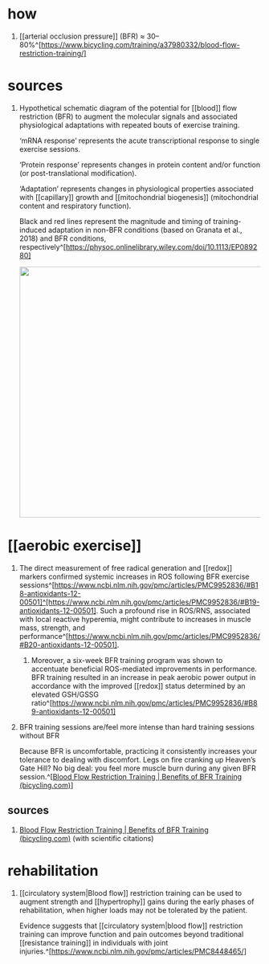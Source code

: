 # how
1. [[arterial occlusion pressure]] (BFR) ≈ 30–80%^[https://www.bicycling.com/training/a37980332/blood-flow-restriction-training/]

# sources
1. Hypothetical schematic diagram of the potential for [[blood]] flow restriction (BFR) to augment the molecular signals and associated physiological adaptations with repeated bouts of exercise training.

	‘mRNA response’ represents the acute transcriptional response to single exercise sessions. 
	
	‘Protein response’ represents changes in protein content and/or function (or post-translational modification).

	‘Adaptation’ represents changes in physiological properties associated with [[capillary]] growth and [[mitochondrial biogenesis]] (mitochondrial content and respiratory function).

	Black and red lines represent the magnitude and timing of training-induced adaptation in non-BFR conditions (based on Granata et al., 2018) and BFR conditions, respectively^[https://physoc.onlinelibrary.wiley.com/doi/10.1113/EP089280]
	
	<img src="https://physoc.onlinelibrary.wiley.com/cms/asset/8c422b57-486e-418a-b904-6cd8d71274db/eph12938-fig-0004-m.jpg" width="500" />
# [[aerobic exercise]]
1. The direct measurement of free radical generation and [[redox]] markers confirmed systemic increases in ROS following BFR exercise sessions^[https://www.ncbi.nlm.nih.gov/pmc/articles/PMC9952836/#B18-antioxidants-12-00501]^[https://www.ncbi.nlm.nih.gov/pmc/articles/PMC9952836/#B19-antioxidants-12-00501]. Such a profound rise in ROS/RNS, associated with local reactive hyperemia, might contribute to increases in muscle mass, strength, and performance^[https://www.ncbi.nlm.nih.gov/pmc/articles/PMC9952836/#B20-antioxidants-12-00501].
	1. Moreover, a six-week BFR training program was shown to accentuate beneficial ROS-mediated improvements in performance. BFR training resulted in an increase in peak aerobic power output in accordance with the improved [[redox]] status determined by an elevated GSH/GSSG ratio^[https://www.ncbi.nlm.nih.gov/pmc/articles/PMC9952836/#B89-antioxidants-12-00501]
2. BFR training sessions are/feel more intense than hard training sessions without BFR
   
   Because BFR is uncomfortable, practicing it consistently increases your tolerance to dealing with discomfort. Legs on fire cranking up Heaven’s Gate Hill? No big deal: you feel more muscle burn during any given BFR session.^[[Blood Flow Restriction Training | Benefits of BFR Training (bicycling.com)](https://www.bicycling.com/training/a37980332/blood-flow-restriction-training/)]

## sources
1. [Blood Flow Restriction Training | Benefits of BFR Training (bicycling.com)](https://www.bicycling.com/training/a37980332/blood-flow-restriction-training/) (with scientific citations)

# rehabilitation
1. [[circulatory system|Blood flow]] restriction training can be used to augment strength and [[hypertrophy]] gains during the early phases of rehabilitation, when higher loads may not be tolerated by the patient.
   
   Evidence suggests that [[circulatory system|blood flow]] restriction training can improve function and pain outcomes beyond traditional [[resistance training]] in individuals with joint injuries.^[https://www.ncbi.nlm.nih.gov/pmc/articles/PMC8448465/]